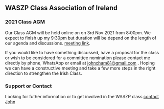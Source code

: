 ## WASZP Class Association of Ireland

### 2021 Class AGM

Our Class AGM will be held online on on 3rd Nov 2021 from 8:00pm. We expect to finish up my 9:30pm but duration will be depend on the length of our agenda and discussions. [meeting link](https://meet.google.com/vbq-fnrn-iej).

If you would like to have something discussed, have a proposal for the class or wish to be considered for a committee nomination please contact me directly by phone, WhatsApp or email at johncham81@gmail.com . Hoping we can have a constructive meeting and take a few more steps in the right direction to strengthen the Irish Class.


### Support or Contact

Looking for futher information or to get involved in the WASZP class [contact John](johncham81@gmail.com)
